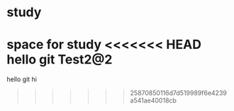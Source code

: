 # study
space for study
<<<<<<< HEAD
hello git
Test2@2
=======
hello git hi
>>>>>>> 25870850116d7d519989f6e4239a541ae40018cb
